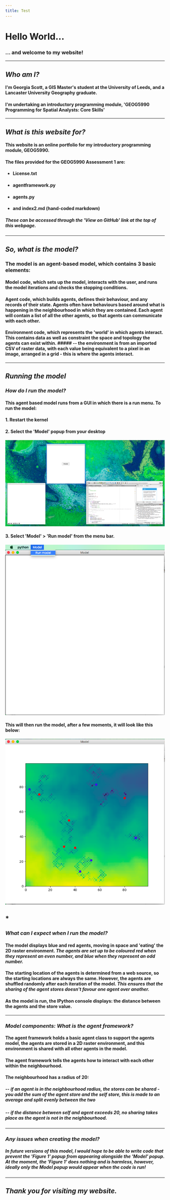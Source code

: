 ```yaml
---
title: Test
---
```



# Hello World...

### ... and welcome to my website!

---

## *Who am I?*
#### I'm Georgia Scott, a GIS Master's student at the University of Leeds, and a Lancaster University Geography graduate.
#### I'm undertaking an introductory programming module, 'GEOG5990 Programming for Spatial Analysts: Core Skills'

---

## *What is this website for?*
#### This website is an online portfolio for my introductory programming module, GEOG5990.

#### The files provided for the GEOG5990 Assessment 1 are:
* #### **License.txt**
* #### **agentframework.py**
* #### **agents.py**
* #### and index2.md (hand-coded markdown)

##### These can be accessed through the 'View on GitHub' link at the top of this webpage.

---

## *So, what is the model?*
### The model is an agent-based model, which contains 3 basic elements:
#### **Model** code, which sets up the model, interacts with the user, and runs the model iterations and checks the stopping conditions.
#### **Agent** code, which builds agents, defines their behaviour, and any records of their state. Agents often have behaviours based around what is happening in the neighbourhood in which they are contained. Each agent will contain a list of all the other agents, so that agents can communicate with each other.
#### **Environment** code, which represents the 'world' in which agents interact. This contains data as well as constraint the space and topology the agents can exist within. ##### -- the **environment** is from an imported CSV of raster data, with each value being equivalent to a pixel in an image, arranged in a grid - this is where the agents interact.

---
## *Running the model*
### *How do I run the model?*
#### This agent based model runs from a GUI in which there is a run menu. To run the model:
#### 1. Restart the kernel
#### 2. Select the 'Model' popup from your desktop
[<img src="https://github.com/gy18gs/gy18gs.github.io/blob/master/Desktop.png">](https://github.com/gy18gs/gy18gs.github.io/blob/master/Desktop.png)
#### 3. Select 'Model' > 'Run model' from the menu bar.
[<img src="https://github.com/gy18gs/gy18gs.github.io/blob/master/Model_popup.png">](https://github.com/gy18gs/gy18gs.github.io/blob/master/Model_popup.png)
#### This will then run the model, after a few moments, it will look like this below:
[<img src="https://github.com/gy18gs/gy18gs.github.io/blob/master/Model.png">](https://github.com/gy18gs/gy18gs.github.io/blob/master/Model.png)
## *
### *What can I expect when I run the model?*
#### The model displays blue and red agents, moving in space and 'eating' the 2D raster environment. *The agents are set up to be coloured red when they represent an even number, and blue when they represent an odd number.*
#### The starting location of the agents is determined from a web source, so the starting locations are always the same. However, the agents are shuffled randomly after each iteration of the model. *This ensures that the sharing of the agent stores doesn't favour one agent over another.*
#### As the model is run, the IPython console displays: **the distance between the agents** and the **store value.**

---

### *Model components: What is the agent framework?*
#### The **agent framework** holds a basic agent class to support the agents model, the agents are stored in a **2D raster environment**, and this environment is shared with all other agents in the model.
#### The agent framework tells the agents how to interact with each other within the **neighbourhood**.
#### The **neighbourhood** has a radius of 20:
##### -- if an agent is in the neighbourhood radius, the stores can be **shared** - you add the sum of the agent store and the self store, this is made to an average and split evenly between the two
##### -- if the distance between self and agent exceeds 20, **no sharing takes place** as the agent is not in the neighbourhood.

---
### *Any issues when creating the model?*
##### In future versions of this model, I would hope to be able to write code that prevent the 'Figure 1' popup from appearing alongside the 'Model' popup. At the moment, the 'Figure 1' does nothing and is harmless, however, ideally only the Model popup would appear when the code is run!

---
## *Thank you for visiting my website.*



